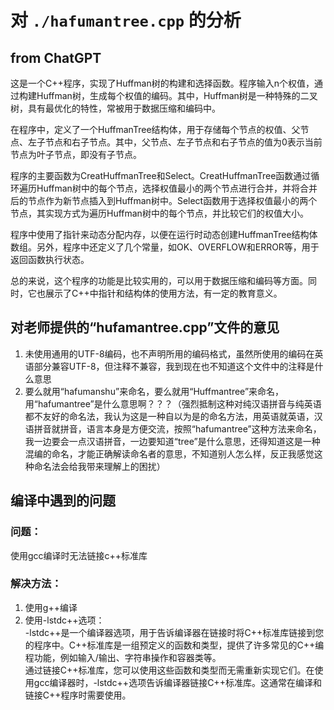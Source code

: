# 对 ` ./hafumantree.cpp ` 的分析

## from ChatGPT

这是一个C++程序，实现了Huffman树的构建和选择函数。程序输入n个权值，通过构建Huffman树，生成每个权值的编码。其中，Huffman树是一种特殊的二叉树，具有最优化的特性，常被用于数据压缩和编码中。

在程序中，定义了一个HuffmanTree结构体，用于存储每个节点的权值、父节点、左子节点和右子节点。其中，父节点、左子节点和右子节点的值为0表示当前节点为叶子节点，即没有子节点。

程序的主要函数为CreatHuffmanTree和Select。CreatHuffmanTree函数通过循环遍历Huffman树中的每个节点，选择权值最小的两个节点进行合并，并将合并后的节点作为新节点插入到Huffman树中。Select函数用于选择权值最小的两个节点，其实现方式为遍历Huffman树中的每个节点，并比较它们的权值大小。

程序中使用了指针来动态分配内存，以便在运行时动态创建HuffmanTree结构体数组。另外，程序中还定义了几个常量，如OK、OVERFLOW和ERROR等，用于返回函数执行状态。

总的来说，这个程序的功能是比较实用的，可以用于数据压缩和编码等方面。同时，它也展示了C++中指针和结构体的使用方法，有一定的教育意义。

## 对老师提供的“hufamantree.cpp”文件的意见

1. 未使用通用的UTF-8编码，也不声明所用的编码格式，虽然所使用的编码在英语部分兼容UTF-8，但注释不兼容，我到现在也不知道这个文件中的注释是什么意思
2. 要么就用“hafumanshu”来命名，要么就用“Huffmantree”来命名，用“hafumantree”是什么意思啊？？？（强烈抵制这种对纯汉语拼音与纯英语都不友好的命名法，我认为这是一种自以为是的命名方法，用英语就英语，汉语拼音就拼音，语言本身是方便交流，按照“hafumantree”这种方法来命名，我一边要会一点汉语拼音，一边要知道“tree”是什么意思，还得知道这是一种混编的命名，才能正确解读命名者的意思，不知道别人怎么样，反正我感觉这种命名法会给我带来理解上的困扰）

## 编译中遇到的问题

### 问题：

使用gcc编译时无法链接c++标准库

### 解决方法：

1. 使用g++编译
2. 使用-lstdc++选项：  
-lstdc++是一个编译器选项，用于告诉编译器在链接时将C++标准库链接到您的程序中。C++标准库是一组预定义的函数和类型，提供了许多常见的C++编程功能，例如输入/输出、字符串操作和容器类等。  
通过链接C++标准库，您可以使用这些函数和类型而无需重新实现它们。在使用gcc编译器时，-lstdc++选项告诉编译器链接C++标准库。这通常在编译和链接C++程序时需要使用。
